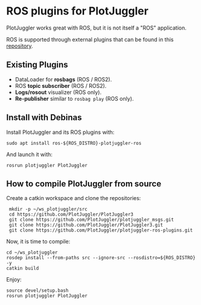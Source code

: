 # ROS plugins for PlotJuggler

PlotJuggler works great with ROS, but it is not itself a "ROS" application.

ROS is supported through external plugins that can be found in this [repository](https://github.com/PlotJuggler/plotjuggler-ros-plugins/).

## Existing Plugins

- DataLoader for **rosbags** (ROS / ROS2).
- ROS **topic subscriber** (ROS / ROS2).
- **Logs/rosout** visualizer (ROS only).
- **Re-publisher** similar to `rosbag play` (ROS only).


## Install with Debinas

Install PlotJuggler and its ROS plugins with:

    sudo apt install ros-${ROS_DISTRO}-plotjuggler-ros
    
And launch it with:
    
    rosrun plotjuggler PlotJuggler

## How to compile PlotJuggler from source

Create a catkin workspace and clone the repositories:

     mkdir -p ~/ws_plotjuggler/src
     cd https://github.com/PlotJuggler/PlotJuggler3
     git clone https://github.com/PlotJuggler/plotjuggler_msgs.git
     git clone https://github.com/PlotJuggler/PlotJuggler3.git
     git clone https://github.com/PlotJuggler/plotjuggler-ros-plugins.git
     
Now, it is time to compile:

    cd ~/ws_plotjuggler
    rosdep install --from-paths src --ignore-src --rosdistro=${ROS_DISTRO} -y
    catkin build
    
Enjoy:

    source devel/setup.bash
    rosrun plotjuggler PlotJuggler
    
     

